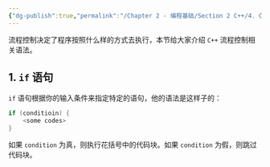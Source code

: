 ```yaml
---
{"dg-publish":true,"permalink":"/Chapter 2 - 编程基础/Section 2 C++/4. C++ 流程控制语句/","tags":["cpp"]}
---
```


流程控制决定了程序按照什么样的方式去执行，本节给大家介绍  `C++` 流程控制相关语法。

## 1. `if` 语句
`if` 语句根据你的输入条件来指定特定的语句，他的语法是这样子的：
```cpp
if (conditioin) {
	<some codes>
} 
```
如果 `condition` 为真，则执行花括号中的代码块。如果 `condition` 为假，则跳过代码块。